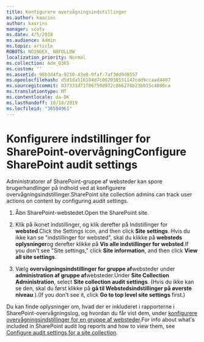 ```yaml
---
title: Konfigurere overvågningsindstillinger
ms.author: kaarins
author: kaarins
manager: scotv
ms.date: 4/5/2018
ms.audience: Admin
ms.topic: article
ROBOTS: NOINDEX, NOFOLLOW
localization_priority: Normal
ms.collection: Adm_O365
ms.custom: ''
ms.assetid: 98b3d4fa-9210-43e8-9faf-7af3dd9d8557
ms.openlocfilehash: d5d1da516104d7c062038551142cdd9ccaad4407
ms.sourcegitcommit: 037331d71f06750d972c0b6278b23bb15c4806ca
ms.translationtype: MT
ms.contentlocale: da-DK
ms.lasthandoff: 10/18/2019
ms.locfileid: "36504961"
---
```

# <a name="configure-sharepoint-audit-settings"></a><span data-ttu-id="5c8a4-102">Konfigurere indstillinger for SharePoint-overvågning</span><span class="sxs-lookup"><span data-stu-id="5c8a4-102">Configure SharePoint audit settings</span></span>

<span data-ttu-id="5c8a4-103">Administratorer af SharePoint-gruppe af websteder kan spore brugerhandlinger på indhold ved at konfigurere overvågningsindstillinger.</span><span class="sxs-lookup"><span data-stu-id="5c8a4-103">SharePoint site collection admins can track user actions on content by configuring audit settings.</span></span>
  
1. <span data-ttu-id="5c8a4-104">Åbn SharePoint-webstedet.</span><span class="sxs-lookup"><span data-stu-id="5c8a4-104">Open the SharePoint site.</span></span>
    
2. <span data-ttu-id="5c8a4-105">Klik på ikonet indstillinger, og klik derefter på Indstillinger for **websted**.</span><span class="sxs-lookup"><span data-stu-id="5c8a4-105">Click the Settings icon, and then click **Site settings**.</span></span> <span data-ttu-id="5c8a4-106">Hvis du ikke kan se "indstillinger for websted", skal du klikke på **websteds oplysninger**og derefter klikke på **Vis alle indstillinger for websted**.</span><span class="sxs-lookup"><span data-stu-id="5c8a4-106">If you don't see "Site settings," click **Site information**, and then click **View all site settings**.</span></span>
    
3. <span data-ttu-id="5c8a4-107">Vælg **overvågningsindstillinger for gruppe af**websteder under **administration af gruppe af**websteder.</span><span class="sxs-lookup"><span data-stu-id="5c8a4-107">Under **Site Collection Administration**, select **Site collection audit settings**.</span></span> <span data-ttu-id="5c8a4-108">(Hvis du ikke kan se den, skal du først klikke på **gå til Webstedsindstillinger på øverste niveau** ).</span><span class="sxs-lookup"><span data-stu-id="5c8a4-108">(If you don't see it, click **Go to top level site settings** first.)</span></span> 
    
<span data-ttu-id="5c8a4-109">Du kan finde oplysninger om, hvad der er inkluderet i rapporterne i SharePoint-overvågningslog, og hvordan du får vist dem, under [konfigurere overvågningsindstillinger for en gruppe af websteder](https://go.microsoft.com/fwlink/?linkid=404050).</span><span class="sxs-lookup"><span data-stu-id="5c8a4-109">For info about what's included in SharePoint audit log reports and how to view them, see [Configure audit settings for a site collection](https://go.microsoft.com/fwlink/?linkid=404050).</span></span>
  

